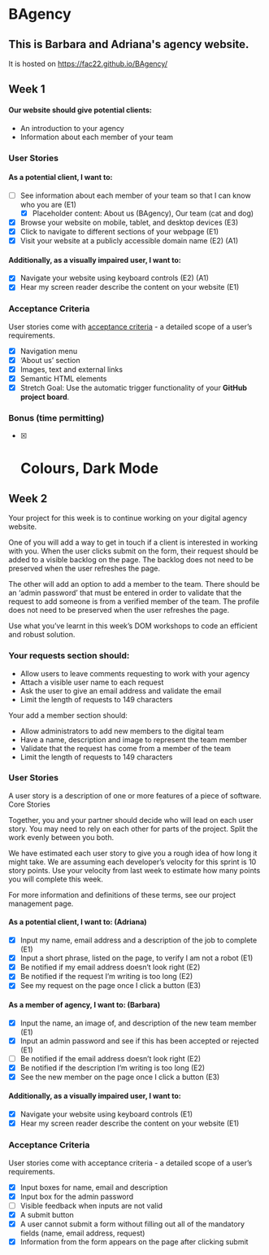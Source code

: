 # BAgency

## This is Barbara and Adriana's agency website.

It is hosted on https://fac22.github.io/BAgency/

## Week 1
#### Our website should give potential clients:

- An introduction to your agency
- Information about each member of your team

### User Stories

#### As a potential client, I want to:

- [ ] See information about each member of your team so that I can know who you are (E1)
  - [x] Placeholder content: About us (BAgency), Our team (cat and dog)
- [x] Browse your website on mobile, tablet, and desktop devices (E3)
- [x] Click to navigate to different sections of your webpage (E1)
- [x] Visit your website at a publicly accessible domain name (E2) (A1)

#### Additionally, as a visually impaired user, I want to:

- [x] Navigate your website using keyboard controls (E2) (A1)
- [x] Hear my screen reader describe the content on your website (E1)

### Acceptance Criteria

User stories come with [acceptance criteria](https://blog.easyagile.com/how-to-write-good-user-stories-in-agile-software-development-d4b25356b604) - a detailed scope of a user’s requirements.

- [x] Navigation menu
- [x] ‘About us’ section
- [x] Images, text and external links
- [x] Semantic HTML elements
- [x] Stretch Goal: Use the automatic trigger functionality of your **GitHub project board**.

### Bonus (time permitting)

- [x] # Colours, Dark Mode

## Week 2
Your project for this week is to continue working on your digital agency website.

One of you will add a way to get in touch if a client is interested in working with you. When the user clicks submit on the form, their request should be added to a visible backlog on the page. The backlog does not need to be preserved when the user refreshes the page.

The other will add an option to add a member to the team. There should be an ‘admin password’ that must be entered in order to validate that the request to add someone is from a verified member of the team. The profile does not need to be preserved when the user refreshes the page.

Use what you’ve learnt in this week’s DOM workshops to code an efficient and robust solution.

### Your requests section should:

- Allow users to leave comments requesting to work with your agency
- Attach a visible user name to each request
- Ask the user to give an email address and validate the email
- Limit the length of requests to 149 characters

Your add a member section should:

- Allow administrators to add new members to the digital team
- Have a name, description and image to represent the team member
- Validate that the request has come from a member of the team
- Limit the length of requests to 149 characters

### User Stories

A user story is a description of one or more features of a piece of software.
Core Stories

Together, you and your partner should decide who will lead on each user story. You may need to rely on each other for parts of the project. Split the work evenly between you both.

We have estimated each user story to give you a rough idea of how long it might take. We are assuming each developer’s velocity for this sprint is 10 story points. Use your velocity from last week to estimate how many points you will complete this week.

For more information and definitions of these terms, see our project management page.

#### As a potential client, I want to: (Adriana)

- [x] Input my name, email address and a description of the job to complete (E1)
- [x] Input a short phrase, listed on the page, to verify I am not a robot (E1)
- [x] Be notified if my email address doesn’t look right (E2)
- [x] Be notified if the request I’m writing is too long (E2)
- [x] See my request on the page once I click a button (E3)

#### As a member of agency, I want to: (Barbara)

- [x] Input the name, an image of, and description of the new team member (E1)
- [x] Input an admin password and see if this has been accepted or rejected (E1)
- [ ] Be notified if the email address doesn’t look right (E2)
- [x] Be notified if the description I’m writing is too long (E2)
- [x] See the new member on the page once I click a button (E3)

#### Additionally, as a visually impaired user, I want to:

- [x] Navigate your website using keyboard controls (E1)
- [x] Hear my screen reader describe the content on your website (E1)

### Acceptance Criteria

User stories come with acceptance criteria - a detailed scope of a user’s requirements.

- [x] Input boxes for name, email and description
- [x] Input box for the admin password
- [ ] Visible feedback when inputs are not valid
- [x] A submit button
- [x] A user cannot submit a form without filling out all of the mandatory fields (name, email address, request)
- [x] Information from the form appears on the page after clicking submit
